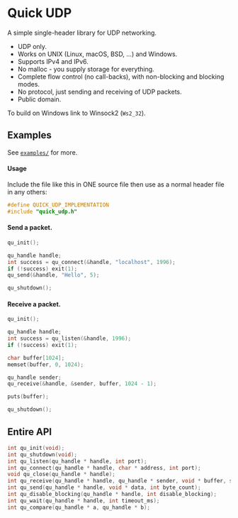 # Quick UDP
A simple single-header library for UDP networking.

- UDP only.
- Works on UNIX (Linux, macOS, BSD, ...) and Windows.
- Supports IPv4 and IPv6.
- No malloc - you supply storage for everything.
- Complete flow control (no call-backs), with non-blocking and blocking modes.
- No protocol, just sending and receiving of UDP packets.
- Public domain.

To build on Windows link to Winsock2 (`Ws2_32`).

## Examples
See [`examples/`](https://github.com/benhenshaw/quick_udp/tree/master/examples) for more.

#### Usage
Include the file like this in ONE source file then use as a normal header file in any others:
```C
#define QUICK_UDP_IMPLEMENTATION
#include "quick_udp.h"
```

#### Send a packet.
```C
qu_init();

qu_handle handle;
int success = qu_connect(&handle, "localhost", 1996);
if (!success) exit(1);
qu_send(&handle, "Hello", 5);

qu_shutdown();
```

#### Receive a packet.
```C
qu_init();

qu_handle handle;
int success = qu_listen(&handle, 1996);
if (!success) exit(1);

char buffer[1024];
memset(buffer, 0, 1024);

qu_handle sender;
qu_receive(&handle, &sender, buffer, 1024 - 1);

puts(buffer);

qu_shutdown();
```

## Entire API

```C
int qu_init(void);
int qu_shutdown(void);
int qu_listen(qu_handle * handle, int port);
int qu_connect(qu_handle * handle, char * address, int port);
void qu_close(qu_handle * handle);
int qu_receive(qu_handle * handle, qu_handle * sender, void * buffer, size_t buffer_length);
int qu_send(qu_handle * handle, void * data, int byte_count);
int qu_disable_blocking(qu_handle * handle, int disable_blocking);
int qu_wait(qu_handle * handle, int timeout_ms);
int qu_compare(qu_handle * a, qu_handle * b);
```
